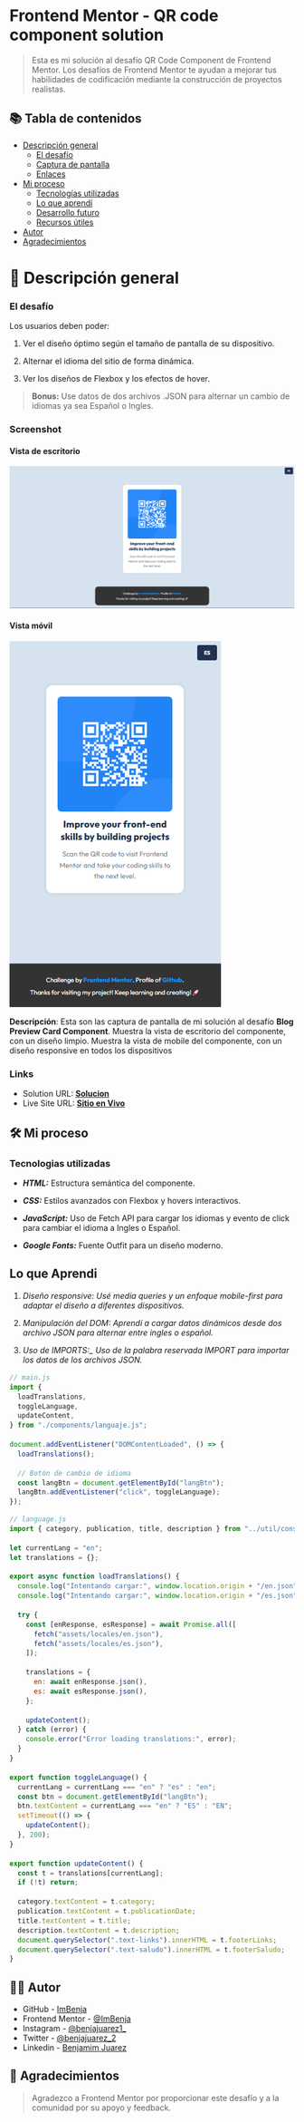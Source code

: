 # Frontend Mentor - QR code component solution

> Esta es mi solución al desafío QR Code Component de Frontend Mentor. Los desafíos de Frontend Mentor te ayudan a mejorar tus habilidades de codificación mediante la construcción de proyectos realistas.

## 📚 Tabla de contenidos

- [Descripción general](#Descripción-general)
  - [El desafío](#the-challenge)
  - [Captura de pantalla](#screenshot)
  - [Enlaces](#links)
- [Mi proceso](#my-process)
  - [Tecnologías utilizadas](#built-with)
  - [Lo que aprendí](#what-i-learned)
  - [Desarrollo futuro](#continued-development)
  - [Recursos útiles](#useful-resources)
- [Autor](#author)
- [Agradecimientos](#acknowledgments)

# 📖 Descripción general

### El desafío

Los usuarios deben poder:

1. Ver el diseño óptimo según el tamaño de pantalla de su dispositivo.

2. Alternar el idioma del sitio de forma dinámica.

3. Ver los diseños de Flexbox y los efectos de hover.

> **Bonus:** Use datos de dos archivos .JSON para alternar un cambio de idiomas ya sea Español o Ingles.

### Screenshot

#### Vista de escritorio

![](../design/results/Desktop-Result.png)

#### Vista móvil

![](../design/results/Mobile-Result.png)

**Descripción**: Esta son las captura de pantalla de mi solución al desafío **Blog Preview Card Component**. Muestra la vista de escritorio del componente, con un diseño limpio. Muestra la vista de mobile del componente, con un diseño responsive en todos los dispositivos

### Links

- Solution URL: [**Solucion**](https://github.com/ImBenja/Frontend-Challenges/tree/main/Newbie/Free-Plus/02-qr-code-component-main)
- Live Site URL: [**Sitio en Vivo**](https://component-qr-preview.netlify.app/)

## 🛠️ Mi proceso

### Tecnologias utilizadas

- **_HTML:_** Estructura semántica del componente.

- **_CSS:_** Estilos avanzados con Flexbox y hovers interactivos.

- **_JavaScript:_** Uso de Fetch API para cargar los idiomas y evento de click para cambiar el idioma a Ingles o Español.

- **_Google Fonts:_** Fuente Outfit para un diseño moderno.

## Lo que Aprendi

1. _Diseño responsive: Usé media queries y un enfoque mobile-first para adaptar el diseño a diferentes dispositivos._

2. _Manipulación del DOM: Aprendí a cargar datos dinámicos desde dos archivo JSON para alternar entre ingles o español._

3. _Uso de IMPORTS:\_ Uso de la palabra reservada IMPORT para importar los datos de los archivos JSON._

```js
// main.js
import {
  loadTranslations,
  toggleLanguage,
  updateContent,
} from "./components/languaje.js";

document.addEventListener("DOMContentLoaded", () => {
  loadTranslations();

  // Botón de cambio de idioma
  const langBtn = document.getElementById("langBtn");
  langBtn.addEventListener("click", toggleLanguage);
});
```

```js
// language.js
import { category, publication, title, description } from "../util/const.js";

let currentLang = "en";
let translations = {};

export async function loadTranslations() {
  console.log("Intentando cargar:", window.location.origin + "/en.json");
  console.log("Intentando cargar:", window.location.origin + "/es.json");

  try {
    const [enResponse, esResponse] = await Promise.all([
      fetch("assets/locales/en.json"),
      fetch("assets/locales/es.json"),
    ]);

    translations = {
      en: await enResponse.json(),
      es: await esResponse.json(),
    };

    updateContent();
  } catch (error) {
    console.error("Error loading translations:", error);
  }
}

export function toggleLanguage() {
  currentLang = currentLang === "en" ? "es" : "en";
  const btn = document.getElementById("langBtn");
  btn.textContent = currentLang === "en" ? "ES" : "EN";
  setTimeout(() => {
    updateContent();
  }, 200);
}

export function updateContent() {
  const t = translations[currentLang];
  if (!t) return;

  category.textContent = t.category;
  publication.textContent = t.publicationDate;
  title.textContent = t.title;
  description.textContent = t.description;
  document.querySelector(".text-links").innerHTML = t.footerLinks;
  document.querySelector(".text-saludo").innerHTML = t.footerSaludo;
}
```

## 👨‍💻 Autor

- GitHub - [ImBenja](https://github.com/ImBenja)
- Frontend Mentor - [@ImBenja](https://www.frontendmentor.io/profile/ImBenja)
- Instagram - [@benjajuarez1\_](https://www.instagram.com/benjajuarez1_/?hl=es)
- Twitter - [@benjajuarez_2](https://x.com/benjajuarez_2)
- Linkedin - [Benjamim Juarez](https://www.linkedin.com/in/benjam%C3%ADn-ju%C3%A1rez-b712592b8/)

## 🙏 Agradecimientos

> Agradezco a Frontend Mentor por proporcionar este desafío y a la comunidad por su apoyo y feedback.
